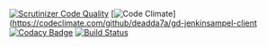 [![Scrutinizer Code Quality](https://scrutinizer-ci.com/g/deadda7a/gd-jenkinsampel-client/badges/quality-score.png?b=master)](https://scrutinizer-ci.com/g/deadda7a/gd-jenkinsampel-client/?branch=master)
[![Code Climate](https://codeclimate.com/github/deadda7a/gd-jenkinsampel-client/badges/gpa.svg)](https://codeclimate.com/github/deadda7a/gd-jenkinsampel-client
[![Codacy Badge](https://api.codacy.com/project/badge/Grade/654fb5b4cfe04d4391fba5b1cee14510)](https://www.codacy.com/app/deadda7a/gd-jenkinsampel-client)
[![Build Status](https://travis-ci.org/deadda7a/gd-jenkinsampel-client.svg?branch=master)](https://travis-ci.org/deadda7a/gd-jenkinsampel-client)
